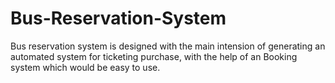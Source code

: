 # Bus-Reservation-System
Bus reservation system is designed with the main intension of generating an automated system for ticketing purchase, with the help of an Booking system which would be easy to use. 
